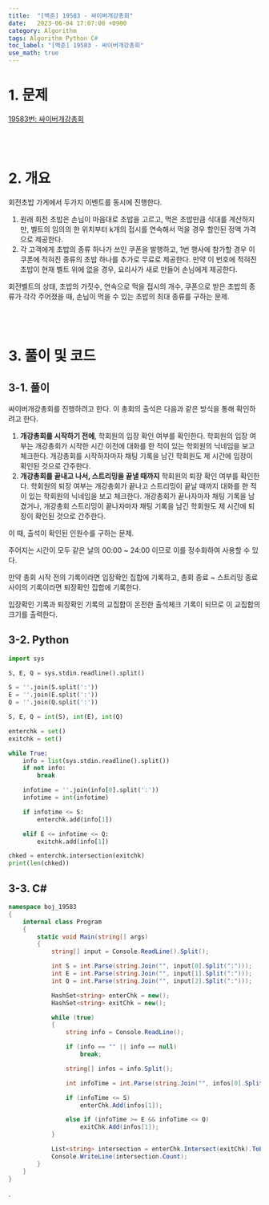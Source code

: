```yaml
---
title:  "[백준] 19583 - 싸이버개강총회"
date:   2023-06-04 17:07:00 +0900
category: Algorithm
tags: Algorithm Python C#
toc_label: "[백준] 19583 - 싸이버개강총회"
use_math: true
---
```


# 1. 문제
[19583번: 싸이버개강총회](https://www.acmicpc.net/problem/19583)


<br/>
<br/>

# 2. 개요
회전초밥 가게에서 두가지 이벤트를 동시에 진행한다.

1. 원래 회전 초밥은 손님이 마음대로 초밥을 고르고, 먹은 초밥만큼 식대를 계산하지만, 벨트의 임의의 한 위치부터 k개의 접시를 연속해서 먹을 경우 할인된 정액 가격으로 제공한다.
2. 각 고객에게 초밥의 종류 하나가 쓰인 쿠폰을 발행하고, 1번 행사에 참가할 경우 이 쿠폰에 적혀진 종류의 초밥 하나를 추가로 무료로 제공한다. 만약 이 번호에 적혀진 초밥이 현재 벨트 위에 없을 경우, 요리사가 새로 만들어 손님에게 제공한다.

회전벨트의 상태, 초밥의 가짓수, 연속으로 먹을 접시의 개수, 쿠폰으로 받은 초밥의 종류가 각각 주어졌을 때, 손님이 먹을 수 있는 초밥의 최대 종류를 구하는 문제.


<br/>
<br/>

# 3. 풀이 및 코드
## 3-1. 풀이
싸이버개강총회를 진행하려고 한다. 이 총회의 출석은 다음과 같은 방식을 통해 확인하려고 한다.

1. **개강총회를 시작하기 전에**, 학회원의 입장 확인 여부를 확인한다. 학회원의 입장 여부는 개강총회가 시작한 시간 이전에 대화를 한 적이 있는 학회원의 닉네임을 보고 체크한다. 개강총회를 시작하자마자 채팅 기록을 남긴 학회원도 제 시간에 입장이 확인된 것으로 간주한다.
2. **개강총회를 끝내고 나서, 스트리밍을 끝낼 때까지** 학회원의 퇴장 확인 여부를 확인한다. 학회원의 퇴장 여부는 개강총회가 끝나고 스트리밍이 끝날 때까지 대화를 한 적이 있는 학회원의 닉네임을 보고 체크한다. 개강총회가 끝나자마자 채팅 기록을 남겼거나, 개강총회 스트리밍이 끝나자마자 채팅 기록을 남긴 학회원도 제 시간에 퇴장이 확인된 것으로 간주한다.

이 때, 출석이 확인된 인원수를 구하는 문제.

주어지는 시간이 모두 같은 날의 00:00 ~ 24:00 이므로 이를 정수화하여 사용할 수 있다.

만약 총회 시작 전의 기록이라면 입장확인 집합에 기록하고, 총회 종료 ~ 스트리밍 종료 사이의 기록이라면 퇴장확인 집합에 기록한다.

입장확인 기록과 퇴장확인 기록의 교집합이 온전한 출석체크 기록이 되므로 이 교집합의 크기를 출력한다.

## 3-2. Python

```python
import sys

S, E, Q = sys.stdin.readline().split()

S = ''.join(S.split(':'))
E = ''.join(E.split(':'))
Q = ''.join(Q.split(':'))

S, E, Q = int(S), int(E), int(Q)

enterchk = set()
exitchk = set()

while True:
    info = list(sys.stdin.readline().split())
    if not info:
        break

    infotime = ''.join(info[0].split(':'))
    infotime = int(infotime)

    if infotime <= S:
        enterchk.add(info[1])

    elif E <= infotime <= Q:
        exitchk.add(info[1])

chked = enterchk.intersection(exitchk)
print(len(chked))
```

## 3-3. C#

```csharp
namespace boj_19583
{
    internal class Program
    {
        static void Main(string[] args)
        {
            string[] input = Console.ReadLine().Split();

            int S = int.Parse(string.Join("", input[0].Split(":")));
            int E = int.Parse(string.Join("", input[1].Split(":")));
            int Q = int.Parse(string.Join("", input[2].Split(":")));

            HashSet<string> enterChk = new();
            HashSet<string> exitChk = new();

            while (true)
            {
                string info = Console.ReadLine();

                if (info == "" || info == null)
                    break;

                string[] infos = info.Split();

                int infoTime = int.Parse(string.Join("", infos[0].Split(":")));

                if (infoTime <= S)
                    enterChk.Add(infos[1]);

                else if (infoTime >= E && infoTime <= Q)
                    exitChk.Add(infos[1]);
            }

            List<string> intersection = enterChk.Intersect(exitChk).ToList();
            Console.WriteLine(intersection.Count);
        }
    }
}
```

.